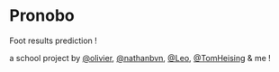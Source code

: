 # Pronobo

Foot results prediction !

a school project by [@olivier]([https://github.com/Olivier-300]),  [@nathanbvn]([https://github.com/nathanbvn]), [@Leo]([https://github.com/Leo-Azouu]), [@TomHeising]([https://github.com/TomHeising]) & me !
